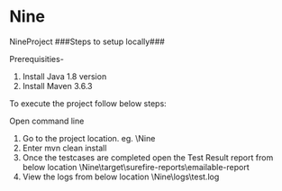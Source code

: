 # Nine
NineProject
###Steps to setup locally###

Prerequisities- 
1. Install Java 1.8 version 
2. Install Maven 3.6.3

To execute the project follow below steps:

Open command line
1. Go to the project location. eg. \Nine
2. Enter mvn clean install
3. Once the testcases are completed open the Test Result report from below location 
\Nine\target\surefire-reports\emailable-report
4. View the logs from below location 
\Nine\logs\test.log
